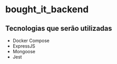 # bought_it_backend

## Tecnologias que serão utilizadas
- Docker Compose
- ExpressJS
- Mongoose
- Jest